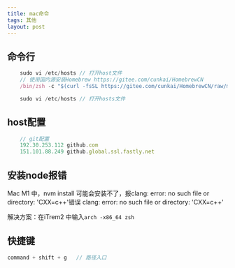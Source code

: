 ```yaml
---
title: mac命令
tags: 其他
layout: post
---
```


## 命令行

```JavaScript
    sudo vi /etc/hosts // 打开host文件
    // 使用国内源安装Homebrew https://gitee.com/cunkai/HomebrewCN
    /bin/zsh -c "$(curl -fsSL https://gitee.com/cunkai/HomebrewCN/raw/master/Homebrew.sh)"

    sudo vi /etc/hosts // 打开hosts文件

```

## host配置

```JavaScript
    // git配置
    192.30.253.112 github.com
    151.101.88.249 github.global.ssl.fastly.net
```

## 安装node报错

Mac M1 中，nvm install 可能会安装不了，报clang: error: no such file or directory: 'CXX=c++'错误
clang: error: no such file or directory: 'CXX=c++'

解决方案：在iTrem2 中输入`arch -x86_64 zsh`

## 快捷键

```javascript
command + shift + g   // 路径入口

```
